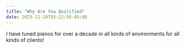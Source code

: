 ```yaml
---
title: "Why Are You Qualified"
date: 2023-12-20T03:22:58-05:00
---
```


I have tuned pianos for over a decade in all kinds of environments for all kinds of clients!
